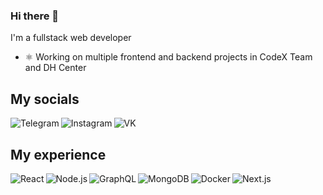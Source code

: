 ### Hi there 👋
I'm a fullstack web developer
- ⚛ Working on multiple frontend and backend projects in CodeX Team and DH Center

## My socials

[<img align="left" alt="Telegram" src="https://img.shields.io/badge/telegram-0088CC.svg?&style=for-the-badge&logo=telegram&logoColor=white" />](https://t.me/ilyamore88)

[<img align="left" alt="Instagram" src="https://img.shields.io/badge/instagram-C13584.svg?&style=for-the-badge&logo=instagram&logoColor=white" />](https://instagram.com/ilyamore88)

[<img align="left" alt="VK" src="https://img.shields.io/badge/vk-2787F5.svg?&style=for-the-badge&logo=vk&logoColor=white" />](https://vk.com/ilyamore88)

<br>

## My experience

<img align="left" alt="React" src="https://img.shields.io/badge/react%20-%2320232a.svg?&style=for-the-badge&logo=react&logoColor=%2361DAFB"/>

<img align="left" alt="Node.js" src="https://img.shields.io/badge/node.js%20-%2343853D.svg?&style=for-the-badge&logo=node.js&logoColor=white"/>

<img align="left" alt="GraphQL" src="https://img.shields.io/badge/graphql-E535AB?&style=for-the-badge&logo=graphql&logoColor=white"/>

<img align="left" alt="MongoDB" src="https://img.shields.io/badge/mongodb-589636?&style=for-the-badge&logo=mongodb&logoColor=white"/>

<img align="left" alt="Docker" src="https://img.shields.io/badge/docker-0db7ed?&style=for-the-badge&logo=docker&logoColor=white"/>

<img align="left" alt="Next.js" src="https://img.shields.io/badge/next.js-000000?&style=for-the-badge&logo=next.js&logoColor=white"/>
